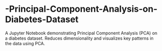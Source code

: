 # -Principal-Component-Analysis-on-Diabetes-Dataset
A Jupyter Notebook demonstrating Principal Component Analysis (PCA) on a diabetes dataset.   Reduces dimensionality and visualizes key patterns in the data using PCA.
